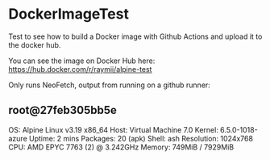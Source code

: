 # DockerImageTest

Test to see how to build a Docker image with Github Actions and upload it to the docker hub.

You can see the image on Docker Hub here: https://hub.docker.com/r/raymii/alpine-test

Only runs NeoFetch, output from running on a github runner:

root@27feb305bb5e 
----------------- 
OS: Alpine Linux v3.19 x86_64 
Host: Virtual Machine 7.0 
Kernel: 6.5.0-1018-azure 
Uptime: 2 mins 
Packages: 20 (apk) 
Shell: ash 
Resolution: 1024x768 
CPU: AMD EPYC 7763 (2) @ 3.242GHz 
Memory: 749MiB / 7929MiB 
                        